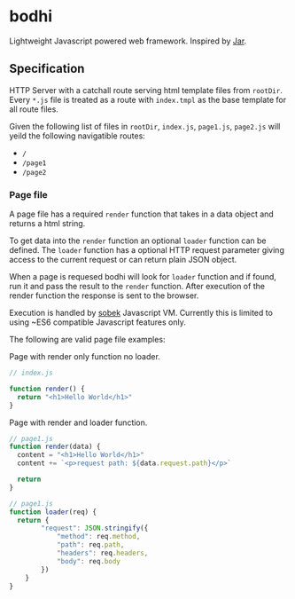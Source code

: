 # bodhi

Lightweight Javascript powered web framework. Inspired by [Jar](https://github.com/healeycodes/jar).

## Specification

HTTP Server with a catchall route serving html template files from `rootDir`. Every `*.js` file is treated as a route with `index.tmpl` as the base template for all route files.

Given the following list of files in `rootDir`, `index.js`, `page1.js`, `page2.js` will yeild the following navigatible routes:

- `/`
- `/page1`
- `/page2`

### Page file

A page file has a required `render` function that takes in a data object and returns a html string.

To get data into the `render` function an optional `loader` function can be defined. The `loader` function has a optional HTTP request parameter giving access to the current request or can return plain JSON object.

When a page is requesed bodhi will look for `loader` function and if found, run it and pass the result to the `render` function. After execution of the render function the response is sent to the browser.

Execution is handled by [sobek](https://github.com/grafana/sobek) Javascript VM. Currently this is limited to using ~ES6 compatible Javascript features only.

The following are valid page file examples:

Page with render only function no loader.

```js
// index.js

function render() {
  return "<h1>Hello World</h1>"
}
```

Page with render and loader function.

```js
// page1.js
function render(data) {
  content = "<h1>Hello World</h1>"
  content += `<p>request path: ${data.request.path}</p>`

  return
}

// page1.js
function loader(req) {
  return {
        "request": JSON.stringify({
            "method": req.method,
            "path": req.path,
            "headers": req.headers,
            "body": req.body
        })
    }
}
```
